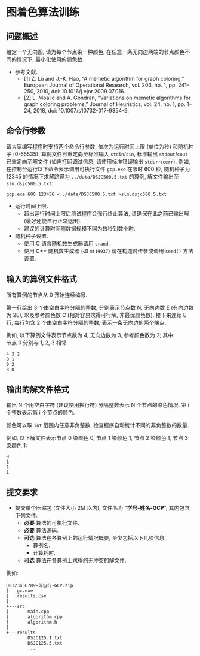 # 图着色算法训练

## 问题概述

给定一个无向图, 请为每个节点染一种颜色, 在任意一条无向边两端的节点颜色不同的情况下, 最小化使用的颜色数.

- 参考文献.
  - [1] Z. Lü and J.-K. Hao, “A memetic algorithm for graph coloring,” European Journal of Operational Research, vol. 203, no. 1, pp. 241–250, 2010, doi: 10.1016/j.ejor.2009.07.016.
  - [2] L. Moalic and A. Gondran, “Variations on memetic algorithms for graph coloring problems,” Journal of Heuristics, vol. 24, no. 1, pp. 1–24, 2018, doi: 10.1007/s10732-017-9354-9.


## 命令行参数

请大家编写程序时支持两个命令行参数, 依次为运行时间上限 (单位为秒) 和随机种子 (0-65535).
算例文件已重定向至标准输入 `stdin`/`cin`, 标准输出 `stdout`/`cout` 已重定向至解文件 (如需打印调试信息, 请使用标准错误输出 `stderr`/`cerr`).
例如, 在控制台运行以下命令表示调用可执行文件 `gcp.exe` 在限时 600 秒, 随机种子为 12345 的情况下求解路径为 `../data/DSJC500.5.txt` 的算例, 解文件输出至 `sln.dsjc500.5.txt`:
```
gcp.exe 600 123456 <../data/DSJC500.5.txt >sln.dsjc500.5.txt
```

- 运行时间上限.
  - 超出运行时间上限后测试程序会强行终止算法, 请确保在此之前已输出解 (最好还能自行正常退出).
  - 建议的计算时间随数据规模不同为数秒到数小时.
- 随机种子设置.
  - 使用 C 语言随机数生成器请用 `srand`.
  - 使用 C++ 随机数生成器 (如 `mt19937`) 请在构造时传参或调用 `seed()` 方法设置.


## 输入的算例文件格式

所有算例的节点从 0 开始连续编号.

第一行给出 3 个由空白字符分隔的整数, 分别表示节点数 N, 无向边数 E (有向边数为 2E), 以及参考颜色数 C (相对容易求得可行解, 非最优颜色数).
接下来连续 E 行, 每行包含 2 个由空白字符分隔的整数, 表示一条无向边的两个端点.

例如, 以下算例文件表示节点数为 4, 无向边数为 3, 参考颜色数为 2; 其中:  
节点 0 分别与 1, 2, 3 相邻.
```
4 3 2
0 1
0 2
3 0
```


## 输出的解文件格式

输出 N 个用空白字符 (建议使用换行符) 分隔整数表示 N 个节点的染色情况, 第 i 个整数表示第 i 个节点的颜色.

颜色可以取 `int` 范围内任意非负整数, 检查程序自动统计不同的非负整数的数量.

例如, 以下解文件表示节点 0 染颜色 0, 节点 1 染颜色 1, 节点 2 染颜色 1, 节点 3 染颜色 1:
```
0
1
1
1

```


## 提交要求

- 提交单个压缩包 (文件大小 2M 以内), 文件名为 "**学号-姓名-GCP**", 其内包含下列文件.
  - **必要** 算法的可执行文件.
  - **必要** 算法源码.
  - **可选** 算法在各算例上的运行情况概要, 至少包括以下几项信息.
    - 算例名.
    - 计算耗时.
  - **可选** 算法在各算例上求得的无冲突的解文件.

例如:
```
D0123456789-苏宙行-GCP.zip
|   gc.exe
|   results.csv
|
+---src
|       main.cpp
|       algorithm.cpp
|       algorithm.h
|
+---results
        DSJC125.1.txt
        DSJC125.5.txt
        ...
```